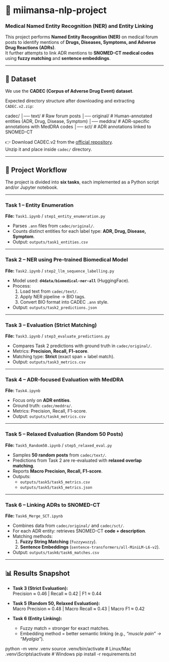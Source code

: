 # 🧬 miimansa-nlp-project
### Medical Named Entity Recognition (NER) and Entity Linking  

This project performs **Named Entity Recognition (NER)** on medical forum posts to identify mentions of **Drugs, Diseases, Symptoms, and Adverse Drug Reactions (ADRs)**.  
It further attempts to link ADR mentions to **SNOMED-CT medical codes** using **fuzzy matching** and **sentence embeddings**.  

---

## 📂 Dataset  

We use the **CADEC (Corpus of Adverse Drug Event) dataset**.  

Expected directory structure after downloading and extracting `CADEC.v2.zip`:  

cadec/
│── text/ # Raw forum posts
│── original/ # Human-annotated entities (ADR, Drug, Disease, Symptom)
│── meddra/ # ADR-specific annotations with MedDRA codes
│── sct/ # ADR annotations linked to SNOMED-CT


👉 Download CADEC.v2 from the [official repository](https://data.csiro.au/dap/landingpage?pid=csiro:20712).  
Unzip it and place inside `cadec/` directory.  

---

## 🚀 Project Workflow  

The project is divided into **six tasks**, each implemented as a Python script and/or Jupyter notebook.  

---

### **Task 1 – Entity Enumeration**  
**File:** `Task1.ipynb` / `step1_entity_enumeration.py`  
- Parses `.ann` files from `cadec/original/`.  
- Counts distinct entities for each label type: **ADR, Drug, Disease, Symptom**.  
- Output: `outputs/task1_entities.csv`  

---

### **Task 2 – NER using Pre-trained Biomedical Model**  
**File:** `Task2.ipynb` / `step2_llm_sequence_labelling.py`  
- Model used: **`d4data/biomedical-ner-all`** (HuggingFace).  
- Process:  
  1. Load text from `cadec/text/`.  
  2. Apply NER pipeline → BIO tags.  
  3. Convert BIO format into CADEC `.ann` style.  
- Output: `outputs/task2_predictions.json`  

---

### **Task 3 – Evaluation (Strict Matching)**  
**File:** `Task3.ipynb` / `step3_evaluate_predictions.py`  
- Compares Task 2 predictions with ground truth in `cadec/original/`.  
- Metrics: **Precision, Recall, F1-score**.  
- Matching type: **Strict** (exact span + label match).  
- Output: `outputs/task3_metrics.csv`  

---

### **Task 4 – ADR-focused Evaluation with MedDRA**  
**File:** `Task4.ipynb`   
- Focus only on **ADR entities**.  
- Ground truth: `cadec/meddra/`.  
- Metrics: Precision, Recall, F1-score.  
- Output: `outputs/task4_metrics.csv`  

---

### **Task 5 – Relaxed Evaluation (Random 50 Posts)**  
**File:** `Task5_Random50.ipynb` / `step5_relaxed_eval.py`  
- Samples **50 random posts** from `cadec/text/`.  
- Predictions from Task 2 are re-evaluated with **relaxed overlap matching**.  
- Reports **Macro Precision, Recall, F1-score**.  
- Outputs:  
  - `outputs/task5/task5_metrics.csv`  
  - `outputs/task5/task5_metrics.json`  

---

### **Task 6 – Linking ADRs to SNOMED-CT**  
**File:** `Task6_Merge_SCT.ipynb`  
- Combines data from `cadec/original/` and `cadec/sct/`.  
- For each ADR entity: retrieves SNOMED-CT **code + description**.  
- Matching methods:  
  1. **Fuzzy String Matching** (`fuzzywuzzy`).  
  2. **Sentence Embeddings** (`sentence-transformers/all-MiniLM-L6-v2`).  
- Output: `outputs/task6/task6_matches.csv`  

---

## 📊 Results Snapshot  

- **Task 3 (Strict Evaluation):**  
  Precision ≈ 0.46 | Recall ≈ 0.42 | F1 ≈ 0.44  

- **Task 5 (Random 50, Relaxed Evaluation):**  
  Macro Precision ≈ 0.48 | Macro Recall ≈ 0.43 | Macro F1 ≈ 0.42  

- **Task 6 (Entity Linking):**  
  - Fuzzy match = stronger for exact matches.  
  - Embedding method = better semantic linking (e.g., *“muscle pain” → “Myalgia”*).  

python -m venv .venv
source .venv/bin/activate   # Linux/Mac
.venv\Scripts\activate      # Windows
pip install -r requirements.txt
